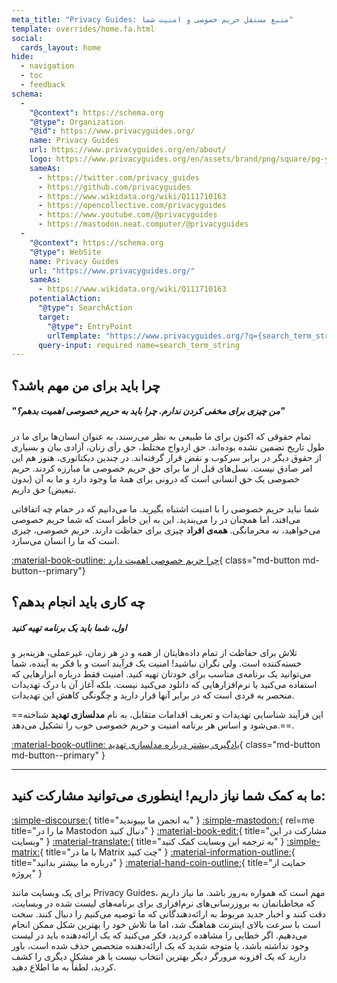 ```yaml
---
meta_title: "Privacy Guides: منبع مستقل حریم خصوصی و امنیت شما"
template: overrides/home.fa.html
social:
  cards_layout: home
hide:
  - navigation
  - toc
  - feedback
schema:
  - 
    "@context": https://schema.org
    "@type": Organization
    "@id": https://www.privacyguides.org/
    name: Privacy Guides
    url: https://www.privacyguides.org/en/about/
    logo: https://www.privacyguides.org/en/assets/brand/png/square/pg-yellow.png
    sameAs:
      - https://twitter.com/privacy_guides
      - https://github.com/privacyguides
      - https://www.wikidata.org/wiki/Q111710163
      - https://opencollective.com/privacyguides
      - https://www.youtube.com/@privacyguides
      - https://mastodon.neat.computer/@privacyguides
  - 
    "@context": https://schema.org
    "@type": WebSite
    name: Privacy Guides
    url: "https://www.privacyguides.org/"
    sameAs:
      - https://www.wikidata.org/wiki/Q111710163
    potentialAction:
      "@type": SearchAction
      target:
        "@type": EntryPoint
        urlTemplate: "https://www.privacyguides.org/?q={search_term_string}"
      query-input: required name=search_term_string
---
```


<!-- markdownlint-disable-next-line -->
## چرا باید برای من مهم باشد؟

##### "من چیزی برای مخفی کردن ندارم. چرا باید به حریم خصوصی اهمیت بدهم؟"

تمام حقوقی که اکنون برای ما طبیعی به نظر می‌رسند، به عنوان انسان‌ها برای ما در طول تاریخ تضمین نشده بوده‌اند. حق ازدواج مختلط، حق رأی زنان، آزادی بیان و بسیاری از حقوق دیگر در برابر سرکوب و نقض قرار گرفته‌اند. در چندین دیکتاتوری، هنوز هم این امر صادق نیست. نسل‌های قبل از ما برای حق حریم خصوصی ما مبارزه کردند. حریم خصوصی یک حق انسانی است که درونی برای همهٔ ما وجود دارد و ما به آن (بدون تبعیض) حق داریم.

شما نباید حریم خصوصی را با امنیت اشتباه بگیرید. ما می‌دانیم که در حمام چه اتفاقاتی می‌افتد، اما همچنان در را می‌بندید. این به این خاطر است که شما حریم خصوصی می‌خواهید، نه محرمانگی. **همه‌ی افراد** چیزی برای حفاظت دارند. حریم خصوصی، چیزی است که ما را انسان می‌سازد.

[:material-book-outline: چرا حریم خصوصی اهمیت دارد](basics/why-privacy-matters.md){ class="md-button md-button--primary"}

## چه کاری باید انجام بدهم؟

##### اول، شما باید یک برنامه تهیه کنید

تلاش برای حفاظت از تمام داده‌هایتان از همه و در هر زمان، غیرعملی، هزینه‌بر و خسته‌کننده است. ولی نگران نباشید! امنیت یک فرآیند است و با فکر به آینده، شما می‌توانید یک برنامه‌ی مناسب برای خودتان تهیه کنید. امنیت فقط درباره ابزارهایی که استفاده می‌کنید یا نرم‌افزارهایی که دانلود می‌کنید نیست. بلکه آغاز آن با درک تهدیدات منحصر به فردی است که در برابر آنها قرار دارید و چگونگی کاهش این تهدیدات.

==این فرآیند شناسایی تهدیدات و تعریف اقدامات متقابل، به نام **مدلسازی تهدید** شناخته می‌شود و اساس هر برنامه امنیت و حریم خصوصی خوب را تشکیل می‌دهد.==.

[:material-book-outline: یادگیری بیشتر درباره مدلسازی تهدید](basics/threat-modeling.md){ class="md-button md-button--primary" }

---

## ما به کمک شما نیاز داریم! اینطوری می‌توانید مشارکت کنید:

[:simple-discourse:](https://discuss.privacyguides.net/){ title="به انجمن ما بپیوندید" }
[:simple-mastodon:](https://mastodon.neat.computer/@privacyguides){ rel=me title="ما را در Mastodon دنبال کنید" }
[:material-book-edit:](https://github.com/privacyguides/privacyguides.org){ title="مشارکت در این وبسایت" }
[:material-translate:](https://matrix.to/#/#pg-i18n:aragon.sh){ title="به ترجمه این وبسایت کمک کنید" }
[:simple-matrix:](https://matrix.to/#/#privacyguides:matrix.org){ title="با ما در Matrix چت کنید" }
[:material-information-outline:](about/index.md){ title="درباره ما بیشتر بدانید" }
[:material-hand-coin-outline:](about/donate.md){ title="حمایت از پروژه" }

برای یک وبسایت مانند Privacy Guides، مهم است که همواره به‌روز باشد. ما نیاز داریم که مخاطبانمان به بروزرسانی‌های نرم‌افزاری برای برنامه‌های لیست شده در وبسایت‌‌، دقت کنند و اخبار جدید مربوط به ارائه‌دهندگانی که ما توصیه می‌کنیم را دنبال کنند. سخت است با سرعت بالای اینترنت هماهنگ شد، اما ما تلاش خود را بهترین شکل ممکن انجام می‌دهیم. اگر خطایی را مشاهده کردید، فکر می‌کنید که یک ارائه‌دهنده باید در لیست وجود نداشته باشد، یا متوجه شدید که یک ارائه‌دهنده متخصص حذف شده است، باور دارید که یک افزونه مرورگر دیگر بهترین انتخاب نیست یا هر مشکل دیگری را کشف کردید، لطفاً به ما اطلاع دهید.
